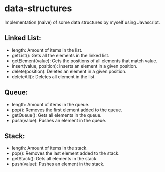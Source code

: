 # data-structures
Implementation (naive) of some data structures by myself using Javascript.

## Linked List: 

* length: Amount of items in the list.
* getList(): Gets all the elements in the linked list.
* getElement(value): Gets the positions of all elements that match value.
* insert(value, position): Inserts an element in a given position.
* delete(position): Deletes an element in a given position.
* deleteAll(): Deletes all element in the list.

## Queue: 

* length: Amount of items in the queue.
* pop(): Removes the first element added to the queue.
* getQueue(): Gets all elements in the queue.
* push(value): Pushes an element in the queue.

## Stack: 

* length: Amount of items in the stack.
* pop(): Removes the last element added to the stack.
* getStack(): Gets all elements in the stack.
* push(value): Pushes an element in the stack.
